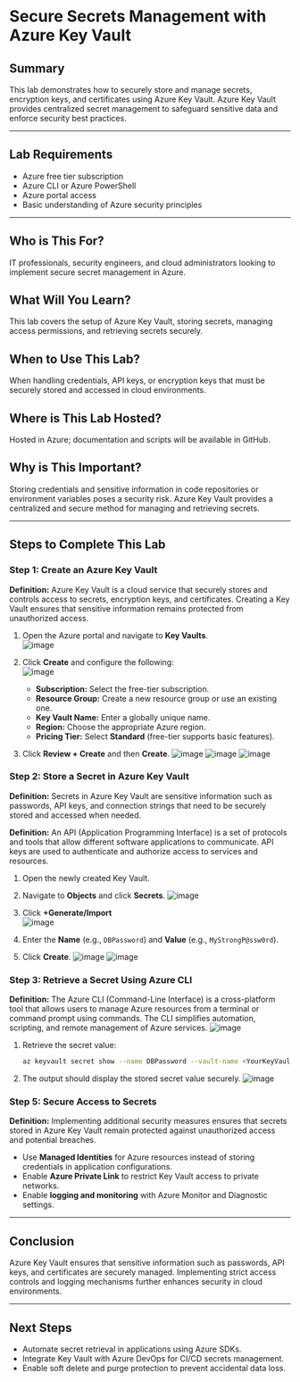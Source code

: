 # Secure Secrets Management with Azure Key Vault

## Summary
This lab demonstrates how to securely store and manage secrets, encryption keys, and certificates using Azure Key Vault. Azure Key Vault provides centralized secret management to safeguard sensitive data and enforce security best practices.

---

## Lab Requirements
- Azure free tier subscription  
- Azure CLI or Azure PowerShell  
- Azure portal access  
- Basic understanding of Azure security principles  

---

## Who is This For?
IT professionals, security engineers, and cloud administrators looking to implement secure secret management in Azure.  

## What Will You Learn?
This lab covers the setup of Azure Key Vault, storing secrets, managing access permissions, and retrieving secrets securely.  

## When to Use This Lab?
When handling credentials, API keys, or encryption keys that must be securely stored and accessed in cloud environments.  

## Where is This Lab Hosted?
Hosted in Azure; documentation and scripts will be available in GitHub.  

## Why is This Important?
Storing credentials and sensitive information in code repositories or environment variables poses a security risk. Azure Key Vault provides a centralized and secure method for managing and retrieving secrets.

---

## Steps to Complete This Lab

### Step 1: Create an Azure Key Vault
**Definition:** Azure Key Vault is a cloud service that securely stores and controls access to secrets, encryption keys, and certificates. Creating a Key Vault ensures that sensitive information remains protected from unauthorized access.

1. Open the Azure portal and navigate to **Key Vaults**.  
![image](https://github.com/user-attachments/assets/86117e64-f788-4616-9cbf-78dfb330c012)

2. Click **Create** and configure the following:  
![image](https://github.com/user-attachments/assets/bed9eb28-fab2-4cc7-9857-d109a982afe0)

    - **Subscription:** Select the free-tier subscription.  
   - **Resource Group:** Create a new resource group or use an existing one.  
   - **Key Vault Name:** Enter a globally unique name.  
   - **Region:** Choose the appropriate Azure region.  
   - **Pricing Tier:** Select **Standard** (free-tier supports basic features).  
4. Click **Review + Create** and then **Create**.
![image](https://github.com/user-attachments/assets/4ab1ea07-751c-4ba1-a0fa-914bcc7facaa)
![image](https://github.com/user-attachments/assets/2273155a-249f-48ee-9719-11242364eaf1)
![image](https://github.com/user-attachments/assets/0c44ddcb-50c7-4c9d-916b-fec43f5ec488)

### Step 2: Store a Secret in Azure Key Vault
**Definition:** Secrets in Azure Key Vault are sensitive information such as passwords, API keys, and connection strings that need to be securely stored and accessed when needed.

**Definition:** An API (Application Programming Interface) is a set of protocols and tools that allow different software applications to communicate. API keys are used to authenticate and authorize access to services and resources.

1. Open the newly created Key Vault.  
2. Navigate to **Objects** and click **Secrets**.
![image](https://github.com/user-attachments/assets/6b178d0f-3115-4055-a5d1-ee231d4a7ec8)
3. Click **+Generate/Import**  
![image](https://github.com/user-attachments/assets/28989349-4e68-4ccc-8454-de6ce9f41b70)


4. Enter the **Name** (e.g., `DBPassword`) and **Value** (e.g., `MyStrongP@ssw0rd`).  
5. Click **Create**.
![image](https://github.com/user-attachments/assets/f2710bbe-e4ed-4dc1-930a-99321ba031ad)
![image](https://github.com/user-attachments/assets/809babc4-c3fc-4082-9503-030394b9518c)


### Step 3: Retrieve a Secret Using Azure CLI
**Definition:** The Azure CLI (Command-Line Interface) is a cross-platform tool that allows users to manage Azure resources from a terminal or command prompt using commands. The CLI simplifies automation, scripting, and remote management of Azure services.
![image](https://github.com/user-attachments/assets/8d55ae91-d8da-4c87-98c8-97f21eb8a278)

1. Retrieve the secret value:  
   ```sh
   az keyvault secret show --name DBPassword --vault-name <YourKeyVaultName> --query value -o tsv
   ```  
2. The output should display the stored secret value securely.
![image](https://github.com/user-attachments/assets/3caee9db-47eb-4213-8260-4c09cba3e864)

### Step 5: Secure Access to Secrets
**Definition:** Implementing additional security measures ensures that secrets stored in Azure Key Vault remain protected against unauthorized access and potential breaches.

- Use **Managed Identities** for Azure resources instead of storing credentials in application configurations.  
- Enable **Azure Private Link** to restrict Key Vault access to private networks.  
- Enable **logging and monitoring** with Azure Monitor and Diagnostic settings.

---

## Conclusion
Azure Key Vault ensures that sensitive information such as passwords, API keys, and certificates are securely managed. Implementing strict access controls and logging mechanisms further enhances security in cloud environments.

---

## Next Steps
- Automate secret retrieval in applications using Azure SDKs.  
- Integrate Key Vault with Azure DevOps for CI/CD secrets management.  
- Enable soft delete and purge protection to prevent accidental data loss.

